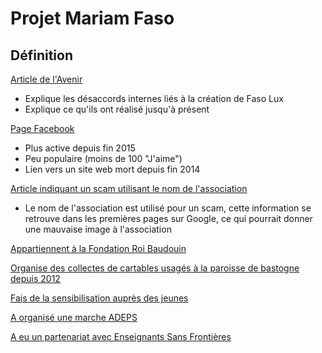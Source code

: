 # Projet Mariam Faso

## Définition
[Article de l'Avenir](http://www.lavenir.net/cnt/301142)
* Explique les désaccords internes liés à la création de Faso Lux
* Explique ce qu'ils ont réalisé jusqu'à présent

[Page Facebook](https://www.facebook.com/MariamFaso/)
* Plus active depuis fin 2015
* Peu populaire (moins de 100 "J'aime")
* Lien vers un site web mort depuis fin 2014

[Article indiquant un scam utilisant le nom de l'association](http://www.419scam.org/emails/2008-01/02/01343130.561.htm)
* Le nom de l'association est utilisé pour un scam, cette information se retrouve dans les premières pages sur Google, ce qui pourrait donner une mauvaise image à l'association

[Appartiennent à la Fondation Roi Baudouin](http://www.boudewijnstichting.net/fr/Activities/Indirect/Projectaccounts/294450)

[Organise des collectes de cartables usagés à la paroisse de bastogne depuis 2012](http://paroisse-de-bastogne.be/index.php?option=com_content&view=article&id=1076&catid=109&Itemid=238)

[Fais de la sensibilisation auprès des jeunes](http://mjcf.be/projets/voyage)

[A organisé une marche ADEPS](https://www.routeyou.com/nl-be/route/view/723477/wandelroute/marche-adeps-mariam-faso-circuit-5-km)

[A eu un partenariat avec Enseignants Sans Frontières](http://www.esfbelgique.org/new/nos-projets/projets-passes/26-nos-projets-plus-anciens)
